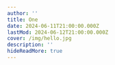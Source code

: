 ```yaml
---
author: ''
title: One
date: 2024-06-11T21:00:00.000Z
lastMod: 2024-06-12T21:00:00.000Z
cover: /img/hello.jpg
description: ''
hideReadMore: true
---
```


